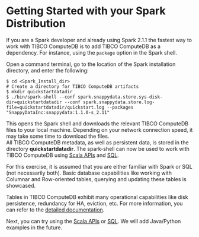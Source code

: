 <a id="getting-started-with-your-spark-distribution"></a>
# Getting Started with your Spark Distribution

If you are a Spark developer and already using Spark 2.1.1 the fastest way to work with TIBCO ComputeDB is to add TIBCO ComputeDB as a dependency. For instance, using the `package` option in the Spark shell.

Open a command terminal, go to the location of the Spark installation directory, and enter the following:

```pre
$ cd <Spark_Install_dir>
# Create a directory for TIBCO ComputeDB artifacts
$ mkdir quickstartdatadir
$ ./bin/spark-shell --conf spark.snappydata.store.sys-disk-dir=quickstartdatadir --conf spark.snappydata.store.log-file=quickstartdatadir/quickstart.log --packages "SnappyDataInc:snappydata:1.1.0-s_2.11"
```

This opens the Spark shell and downloads the relevant TIBCO ComputeDB files to your local machine. Depending on your network connection speed, it may take some time to download the files.</br>
All TIBCO ComputeDB metadata, as well as persistent data, is stored in the directory **quickstartdatadir**. The spark-shell can now be used to work with TIBCO ComputeDB using [Scala APIs](using_spark_scala_apis.md) and [SQL](using_sql.md).


<a id="Start_quickStart"></a>
For this exercise, it is assumed that you are either familiar with Spark or SQL (not necessarily both). Basic database capabilities like working with Columnar and Row-oriented tables, querying and updating these tables is showcased.

Tables in TIBCO ComputeDB exhibit many operational capabilities like disk persistence, redundancy for HA, eviction, etc. For more information, you can refer to the [detailed documentation](../programming_guide/tables_in_snappydata.md). 

Next, you can try using the [Scala APIs](using_spark_scala_apis.md) or [SQL](using_sql.md). We will add Java/Python examples in the future. 

